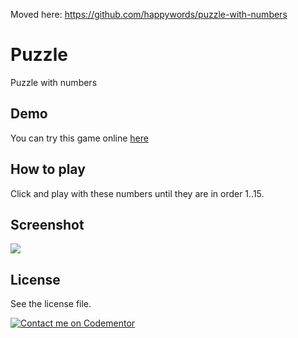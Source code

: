 Moved here: https://github.com/happywords/puzzle-with-numbers

Puzzle
======

Puzzle with numbers

## Demo
You can try this game online [here](http://ghitab.github.io/Puzzle/)

## How to play

Click and play with these numbers until they are in order 1..15.

## Screenshot
![](http://i.imgur.com/wP4x0W3.png)

## License

See the license file.

[![Contact me on Codementor](https://www.codementor.io/m-badges/ghitab/find-me-on-cm-b.svg)](https://www.codementor.io/@ghitab?refer=badge)
